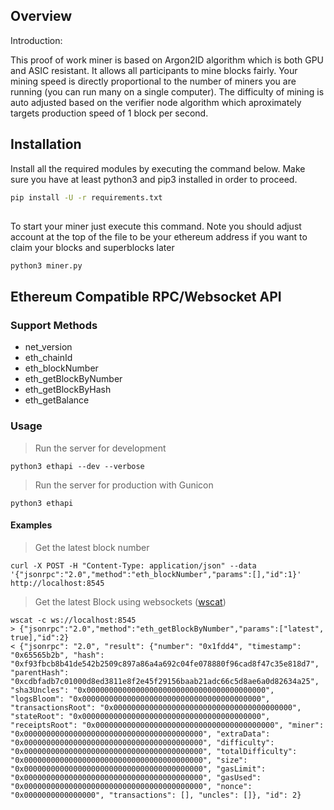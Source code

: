 ## Overview

Introduction:  

This proof of work miner is based on Argon2ID algorithm which is both GPU and ASIC resistant.
It allows all participants to mine blocks fairly.  Your mining speed is directly proportional to 
the number of miners you are running (you can run many on a single computer).  The difficulty of 
mining is auto adjusted based on the verifier node algorithm which aproximately targets production
speed of 1 block per second.

## Installation

Install all the required modules by executing the command below.  Make sure you have at least python3 and pip3 installed in order to proceed.

```bash
pip install -U -r requirements.txt
```
## 

To start your miner just execute this command.  Note you should adjust account at the top of the file to be your ethereum address if you want to claim your blocks and superblocks later

```bash
python3 miner.py
```

## Ethereum Compatible RPC/Websocket API

### Support Methods

- net_version
- eth_chainId
- eth_blockNumber
- eth_getBlockByNumber
- eth_getBlockByHash
- eth_getBalance

### Usage

> Run the server for development
```shell
python3 ethapi --dev --verbose
```

> Run the server for production with Gunicon
```shell
python3 ethapi
```

#### Examples

> Get the latest block number
```shell
curl -X POST -H "Content-Type: application/json" --data '{"jsonrpc":"2.0","method":"eth_blockNumber","params":[],"id":1}' http://localhost:8545
```

> Get the latest Block using websockets ([wscat](https://github.com/websockets/wscat))
```shell
wscat -c ws://localhost:8545
> {"jsonrpc":"2.0","method":"eth_getBlockByNumber","params":["latest", true],"id":2}
< {"jsonrpc": "2.0", "result": {"number": "0x1fdd4", "timestamp": "0x65565b2b", "hash": "0xf93fbcb8b41de542b2509c897a86a4a692c04fe078880f96cad8f47c35e818d7", "parentHash": "0xcdbfadb7c01000d8ed3811e8f2e45f29156baab21adc66c5d8ae6a0d82634a25", "sha3Uncles": "0x0000000000000000000000000000000000000000", "logsBloom": "0x0000000000000000000000000000000000000000", "transactionsRoot": "0x0000000000000000000000000000000000000000", "stateRoot": "0x0000000000000000000000000000000000000000", "receiptsRoot": "0x0000000000000000000000000000000000000000", "miner": "0x0000000000000000000000000000000000000000", "extraData": "0x0000000000000000000000000000000000000000", "difficulty": "0x0000000000000000000000000000000000000000", "totalDifficulty": "0x0000000000000000000000000000000000000000", "size": "0x0000000000000000000000000000000000000000", "gasLimit": "0x0000000000000000000000000000000000000000", "gasUsed": "0x0000000000000000000000000000000000000000", "nonce": "0x0000000000000000", "transactions": [], "uncles": []}, "id": 2}
```
